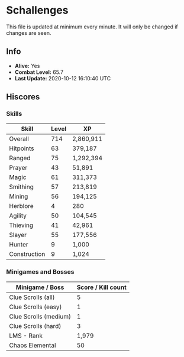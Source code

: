 # Schallenges

This file is updated at minimum every minute. It will only be changed if changes are seen.

## Info

 - **Alive:** Yes
 - **Combat Level:** 65.7
 - **Last Update:** 2020-10-12 16:10:40 UTC

## Hiscores

### Skills

| Skill | Level | XP |
|--|--|--|
| Overall | 714 | 2,860,911 |
| Hitpoints | 63 | 379,187 |
| Ranged | 75 | 1,292,394 |
| Prayer | 43 | 51,891 |
| Magic | 61 | 311,373 |
| Smithing | 57 | 213,819 |
| Mining | 56 | 194,125 |
| Herblore | 4 | 280 |
| Agility | 50 | 104,545 |
| Thieving | 41 | 42,961 |
| Slayer | 55 | 177,556 |
| Hunter | 9 | 1,000 |
| Construction | 9 | 1,024 |

### Minigames and Bosses

| Minigame / Boss | Score / Kill count |
|--|--|
| Clue Scrolls (all) | 5 |
| Clue Scrolls (easy) | 1 |
| Clue Scrolls (medium) | 1 |
| Clue Scrolls (hard) | 3 |
| LMS - Rank | 1,979 |
| Chaos Elemental | 50 |
